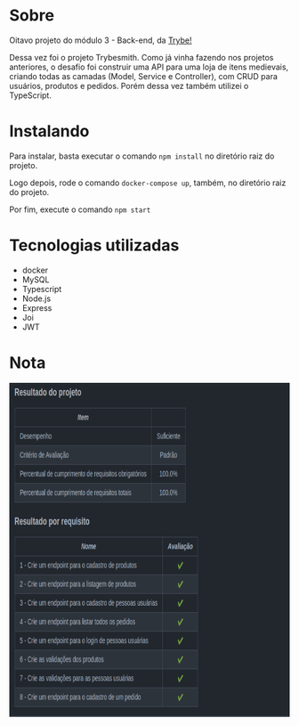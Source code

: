 <h1>Sobre</h1>
<p>Oitavo projeto do módulo 3 - Back-end, da <a href="https://betrybe.com" target="_blank">Trybe!</a></p>
<p>Dessa vez foi o projeto Trybesmith. Como já vinha fazendo nos projetos anteriores, o desafio foi construir uma API para uma loja de itens medievais, criando todas as camadas (Model, Service e Controller), com CRUD para usuários, produtos e pedidos. Porém dessa vez também utilizei o TypeScript.</p>

<h1>Instalando</h1>

<p>Para instalar, basta executar o comando <code>npm install</code> no diretório raiz do projeto.</p>
<p>Logo depois, rode o comando <code>docker-compose up</code>, também, no diretório raiz do projeto. </p>
<p>Por fim, execute o comando <code>npm start</code></p>

<h1>Tecnologias utilizadas</h1>

<ul>
  <li>docker</li>
  <li>MySQL</li>
  <li>Typescript</li>
  <li>Node.js</li>
  <li>Express</li>
  <li>Joi</li>
  <li>JWT</li>
</ul>

<h1>Nota</h1>

<img src="./Trybesmith.png" alt="nota do projeto" width='800' height='600'>
 
